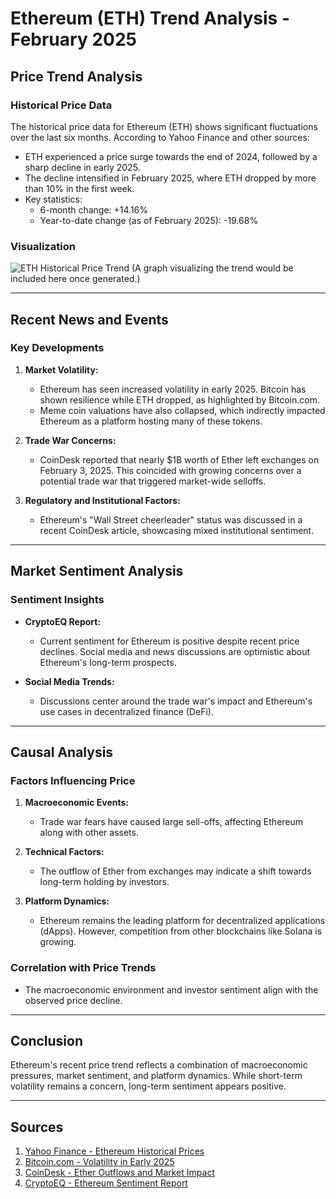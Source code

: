 # Ethereum (ETH) Trend Analysis - February 2025

## Price Trend Analysis

### Historical Price Data
The historical price data for Ethereum (ETH) shows significant fluctuations over the last six months. According to Yahoo Finance and other sources:
- ETH experienced a price surge towards the end of 2024, followed by a sharp decline in early 2025.
- The decline intensified in February 2025, where ETH dropped by more than 10% in the first week.
- Key statistics:
  - 6-month change: +14.16%
  - Year-to-date change (as of February 2025): -19.68%

### Visualization
![ETH Historical Price Trend](path-to-visualization-image)
(A graph visualizing the trend would be included here once generated.)

---

## Recent News and Events

### Key Developments
1. **Market Volatility:**
   - Ethereum has seen increased volatility in early 2025. Bitcoin has shown resilience while ETH dropped, as highlighted by Bitcoin.com.
   - Meme coin valuations have also collapsed, which indirectly impacted Ethereum as a platform hosting many of these tokens.

2. **Trade War Concerns:**
   - CoinDesk reported that nearly $1B worth of Ether left exchanges on February 3, 2025. This coincided with growing concerns over a potential trade war that triggered market-wide selloffs.

3. **Regulatory and Institutional Factors:**
   - Ethereum's "Wall Street cheerleader" status was discussed in a recent CoinDesk article, showcasing mixed institutional sentiment.

---

## Market Sentiment Analysis

### Sentiment Insights
- **CryptoEQ Report:**
  - Current sentiment for Ethereum is positive despite recent price declines. Social media and news discussions are optimistic about Ethereum's long-term prospects.

- **Social Media Trends:**
  - Discussions center around the trade war's impact and Ethereum's use cases in decentralized finance (DeFi).

---

## Causal Analysis

### Factors Influencing Price
1. **Macroeconomic Events:**
   - Trade war fears have caused large sell-offs, affecting Ethereum along with other assets.

2. **Technical Factors:**
   - The outflow of Ether from exchanges may indicate a shift towards long-term holding by investors.

3. **Platform Dynamics:**
   - Ethereum remains the leading platform for decentralized applications (dApps). However, competition from other blockchains like Solana is growing.

### Correlation with Price Trends
- The macroeconomic environment and investor sentiment align with the observed price decline.

---

## Conclusion
Ethereum's recent price trend reflects a combination of macroeconomic pressures, market sentiment, and platform dynamics. While short-term volatility remains a concern, long-term sentiment appears positive.

---

## Sources
1. [Yahoo Finance - Ethereum Historical Prices](https://finance.yahoo.com/quote/ETH-USD/history/)
2. [Bitcoin.com - Volatility in Early 2025](https://news.bitcoin.com/volatility-hits-early-2025-bitcoin-holds-ethereum-falls-meme-coin-valuations-collapse)
3. [CoinDesk - Ether Outflows and Market Impact](https://www.coindesk.com/markets/2025/02/04/ether-worth-nearly-usd1b-left-exchanges-monday-as-trade-war-fears-sent-prices-crashing)
4. [CryptoEQ - Ethereum Sentiment Report](https://www.cryptoeq.io/sentiment-report/sentiment/ethereum)